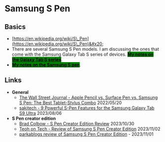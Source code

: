 # Samsung S Pen

## Basics

* [https://en.wikipedia.org/wiki/S\_Pen](https://en.wikipedia.org/wiki/S\_Pen)&#x20;
* There are several Samsung S Pen models. I am discussing the ones that come with the Samsung Galaxy Tab S series of devices. [<mark style="background-color:green;">**My notes on the Galaxy Tab S series**</mark>](7p-notes-samsung-galaxy-tab-s.md).
* [<mark style="background-color:green;">**My notes on the Samsung S pen**</mark>](samsung-s-pen/7p-notes-samsung-s-pen.md).

## Links

* **General**
  * [The Wall Street Journal - Apple Pencil vs. Surface Pen vs. Samsung S Pen: The Best Tablet-Stylus Combo](https://www.youtube.com/watch?v=NCU-L\_UHd0s) 2022/05/20
  * [sakitech - 9 Powerful S-Pen Features for the Samsung Galaxy Tab S9 Ultra](https://www.youtube.com/watch?v=stJdg-gRKX8)  2023/08/06
* **S Pen creator edition**
  * [Brad Colbow - S Pen Creator Edition Review](https://www.youtube.com/watch?v=dtj1zEbwfmg) 2023/10/30
  * [Teoh on Tech - Review of Samsung S Pen Creator Edition](https://www.youtube.com/watch?v=13Mte0rZEfk) 2023/11/02
  * [parkablogs review of Samsung S Pen Creator Edition](https://www.parkablogs.com/content/artist-review-samsung-s-pen-creator-edition) - 2023/11/01
